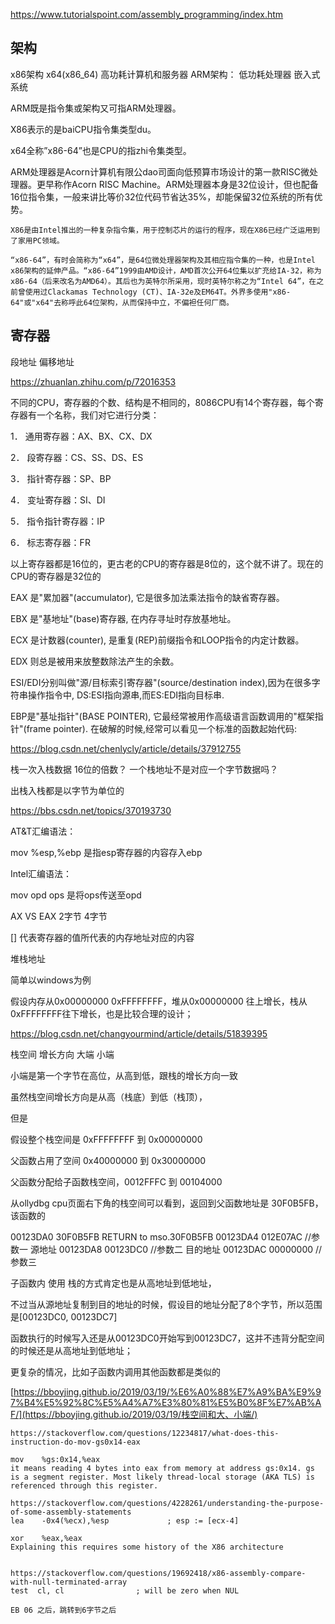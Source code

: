 https://www.tutorialspoint.com/assembly_programming/index.htm

## 架构

x86架构 x64(x86_64) 高功耗计算机和服务器
ARM架构： 低功耗处理器 嵌入式系统

ARM既是指令集或架构又可指ARM处理器。

X86表示的是baiCPU指令集类型du。

x64全称”x86-64”也是CPU的指zhi令集类型。

ARM处理器是Acorn计算机有限公dao司面向低预算市场设计的第一款RISC微处理器。更早称作Acorn RISC Machine。ARM处理器本身是32位设计，但也配备16位指令集，一般来讲比等价32位代码节省达35%，却能保留32位系统的所有优势。

    X86是由Intel推出的一种复杂指令集，用于控制芯片的运行的程序，现在X86已经广泛运用到了家用PC领域。
    
    “x86-64”，有时会简称为“x64”，是64位微处理器架构及其相应指令集的一种，也是Intel x86架构的延伸产品。“x86-64”1999由AMD设计，AMD首次公开64位集以扩充给IA-32，称为x86-64（后来改名为AMD64）。其后也为英特尔所采用，现时英特尔称之为“Intel 64”，在之前曾使用过Clackamas Technology (CT)、IA-32e及EM64T。外界多使用"x86-64"或"x64"去称呼此64位架构，从而保持中立，不偏袒任何厂商。
## 寄存器

段地址 偏移地址

https://zhuanlan.zhihu.com/p/72016353

不同的CPU，寄存器的个数、结构是不相同的，8086CPU有14个寄存器，每个寄存器有一个名称，我们对它进行分类：

1． 通用寄存器：AX、BX、CX、DX

2． 段寄存器：CS、SS、DS、ES

3． 指针寄存器：SP、BP

4． 变址寄存器：SI、DI

5． 指令指针寄存器：IP

6． 标志寄存器：FR

以上寄存器都是16位的，更古老的CPU的寄存器是8位的，这个就不讲了。现在的CPU的寄存器是32位的



EAX 是"累加器"(accumulator), 它是很多加法乘法指令的缺省寄存器。

EBX 是"基地址"(base)寄存器, 在内存寻址时存放基地址。

ECX 是计数器(counter), 是重复(REP)前缀指令和LOOP指令的内定计数器。

EDX 则总是被用来放整数除法产生的余数。

ESI/EDI分别叫做"源/目标索引寄存器"(source/destination index),因为在很多字符串操作指令中, DS:ESI指向源串,而ES:EDI指向目标串.

EBP是"基址指针"(BASE POINTER), 它最经常被用作高级语言函数调用的"框架指针"(frame pointer). 在破解的时候,经常可以看见一个标准的函数起始代码:

https://blog.csdn.net/chenlycly/article/details/37912755



栈一次入栈数据 16位的倍数？ 一个栈地址不是对应一个字节数据吗？

出栈入栈都是以字节为单位的



https://bbs.csdn.net/topics/370193730

AT&T汇编语法：

mov  %esp,%ebp  是指esp寄存器的内容存入ebp

Intel汇编语法：

mov opd ops	是将ops传送至opd



AX VS EAX 2字节 4字节

[] 代表寄存器的值所代表的内存地址对应的内容

堆栈地址

简单以windows为例

假设内存从0x00000000 0xFFFFFFFF，堆从0x00000000 往上增长，栈从0xFFFFFFFF往下增长，也是比较合理的设计；



https://blog.csdn.net/changyourmind/article/details/51839395

栈空间 增长方向 大端 小端

小端是第一个字节在高位，从高到低，跟栈的增长方向一致

虽然栈空间增长方向是从高（栈底）到低（栈顶），

但是

假设整个栈空间是 0xFFFFFFFF 到 0x00000000

父函数占用了空间 0x40000000 到 0x30000000 

父函数分配给子函数栈空间，0012FFFC  到 00104000   

从ollydbg cpu页面右下角的栈空间可以看到，返回到父函数地址是 30F0B5FB，该函数的

00123DA0   30F0B5FB  RETURN to mso.30F0B5FB
00123DA4   012E07AC	//参数一 源地址
00123DA8   00123DC0 //参数二 目的地址
00123DAC   00000000 //参数三

子函数内 使用 栈的方式肯定也是从高地址到低地址，

不过当从源地址复制到目的地址的时候，假设目的地址分配了8个字节，所以范围是[00123DC0, 00123DC7]

函数执行的时候写入还是从00123DC0开始写到00123DC7，这并不违背分配空间的时候还是从高地址到低地址；



更复杂的情况，比如子函数内调用其他函数都是类似的

[https://bboyjing.github.io/2019/03/19/%E6%A0%88%E7%A9%BA%E9%97%B4%E5%92%8C%E5%A4%A7%E3%80%81%E5%B0%8F%E7%AB%AF/](https://bboyjing.github.io/2019/03/19/栈空间和大、小端/)



```assembly
https://stackoverflow.com/questions/12234817/what-does-this-instruction-do-mov-gs0x14-eax

mov    %gs:0x14,%eax
it means reading 4 bytes into eax from memory at address gs:0x14. gs is a segment register. Most likely thread-local storage (AKA TLS) is referenced through this register. 

https://stackoverflow.com/questions/4228261/understanding-the-purpose-of-some-assembly-statements
lea    -0x4(%ecx),%esp             ; esp := [ecx-4]

xor    %eax,%eax  
Explaining this requires some history of the X86 architecture


https://stackoverflow.com/questions/19692418/x86-assembly-compare-with-null-terminated-array
test  cl, cl                ; will be zero when NUL

EB 06 之后，跳转到6字节之后

```





